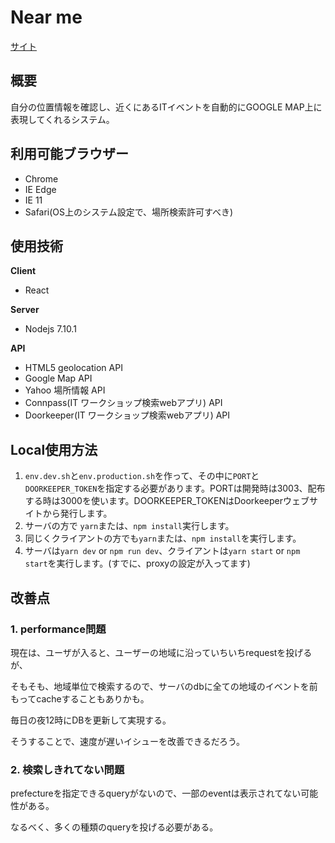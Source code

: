 # Near me

[サイト](https://hidden-mesa-14684.herokuapp.com/)

## 概要

自分の位置情報を確認し、近くにあるITイベントを自動的にGOOGLE MAP上に表現してくれるシステム。

## 利用可能ブラウザー

- Chrome
- IE Edge
- IE 11
- Safari(OS上のシステム設定で、場所検索許可すべき)

## 使用技術

**Client**

- React

**Server**

- Nodejs 7.10.1

**API**

- HTML5 geolocation API
- Google Map API
- Yahoo 場所情報 API
- Connpass(IT ワークショップ検索webアプリ) API
- Doorkeeper(IT ワークショップ検索webアプリ) API

## Local使用方法

1. `env.dev.sh`と`env.production.sh`を作って、その中に`PORT`と`DOORKEEPER_TOKEN`を指定する必要があります。PORTは開発時は3003、配布する時は3000を使います。DOORKEEPER_TOKENはDoorkeeperウェブサイトから発行します。
2. サーバの方で `yarn`または、`npm install`実行します。
3. 同じくクライアントの方でも`yarn`または、`npm install`を実行します。
4. サーバは`yarn dev` or `npm run dev`、クライアントは`yarn start` or `npm start`を実行します。(すでに、proxyの設定が入ってます)

## 改善点

### 1. performance問題

現在は、ユーザが入ると、ユーザーの地域に沿っていちいちrequestを投げるが、

そもそも、地域単位で検索するので、サーバのdbに全ての地域のイベントを前もってcacheすることもありかも。

毎日の夜12時にDBを更新して実現する。

そうすることで、速度が遅いイシューを改善できるだろう。

### 2. 検索しきれてない問題

prefectureを指定できるqueryがないので、一部のeventは表示されてない可能性がある。

なるべく、多くの種類のqueryを投げる必要がある。